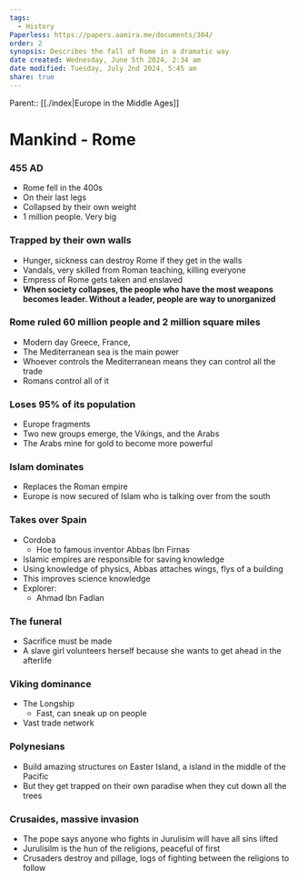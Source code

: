 ```yaml
---
tags:
  - History
Paperless: https://papers.aamira.me/documents/304/
order: 2
synopsis: Describes the fall of Rome in a dramatic way
date created: Wednesday, June 5th 2024, 2:34 am
date modified: Tuesday, July 2nd 2024, 5:45 am
share: true
---
```


Parent:: [[./index|Europe in the Middle Ages]]

# Mankind - Rome

### 455 AD

- Rome fell in the 400s
- On their last legs
- Collapsed by their own weight
- 1 million people. Very big

### Trapped by their own walls

- Hunger, sickness can destroy Rome if they get in the walls
- Vandals, very skilled from Roman teaching, killing everyone
- Empress of Rome gets taken and enslaved
- **When society collapses, the people who have the most weapons becomes leader. Without a leader, people are way to unorganized**

### Rome ruled 60 million people and 2 million square miles

- Modern day Greece, France,
- The Mediterranean sea is the main power
- Whoever controls the Mediterranean means they can control all the trade
- Romans control all of it

### Loses 95% of its population

- Europe fragments
- Two new groups emerge, the Vikings, and the Arabs
- The Arabs mine for gold to become more powerful

### Islam dominates

- Replaces the Roman empire
- Europe is now secured of Islam who is talking over from the south

### Takes over Spain

- Cordoba
  - Hoe to famous inventor Abbas Ibn Firnas
- Islamic empires are responsible for saving knowledge
- Using knowledge of physics, Abbas attaches wings, flys of a building
- This improves science knowledge
- Explorer:
  - Ahmad Ibn Fadlan

### The funeral

- Sacrifice must be made
- A slave girl volunteers herself because she wants to get ahead in the afterlife

### Viking dominance

- The Longship
  - Fast, can sneak up on people
- Vast trade network

### Polynesians

- Build amazing structures on Easter Island, a island in the middle of the Pacific
- But they get trapped on their own paradise when they cut down all the trees

### Crusaides, massive invasion

- The pope says anyone who fights in Jurulisim will have all sins lifted
- Jurulisilm is the hun of the religions, peaceful of first
- Crusaders destroy and pillage, logs of fighting between the religions to follow
